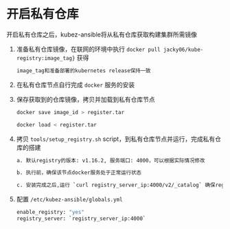 # 开启私有仓库

开启私有仓库之后，kubez-ansible将从私有仓库获取构建集群所需镜像

1. 准备私有仓库镜像，在联网的环境中执行 `docker pull jacky06/kube-registry:image_tag}` 获得

    ```bash
    image_tag和准备部署的kubernetes release保持一致
    ```

2. 在私有仓库节点自行完成 `docker` 服务的安装

3. 保存获取到的仓库镜像，拷贝并加载到私有仓库节点

    ```bash
    docker save image_id > register.tar

    docker load < register.tar
    ```

4. 拷贝 `tools/setup_registry.sh` script，到私有仓库节点并运行，完成私有仓库的搭建

    ```bash
    a. 默认registry的版本: v1.16.2, 服务端口: 4000，可以根据实际情况修改

    b. 执行前，确保该节点docker服务处于正常运行状态

    c. 安装完成之后,运行 `curl registry_server_ip:4000/v2/_catalog` 确保registry运行正常
    ```

5. 配置 `/etc/kubez-ansible/globals.yml`

    ```bash
    enable_registry: "yes"
    registry_server: `registry_server_ip:4000`
    ```
